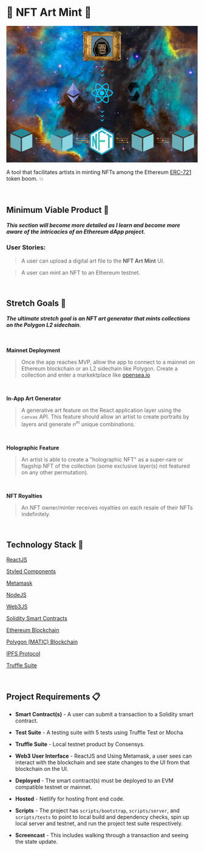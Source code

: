 # 🎨 NFT Art Mint 🎨

![(Art to NFT)](project.png)

A tool that facilitates artists in minting NFTs among the Ethereum [ERC-721](https://ethereum.org/en/developers/docs/standards/tokens/erc-721/) token boom. 💥

<br>

## Minimum Viable Product 🔬

#### ***This section will become more detailed as I learn and become more aware of the intricacies of an Ethereum dApp project.***

### User Stories:

> A user can upload a digital art file to the **NFT Art Mint** UI. 

> A user can mint an NFT to an Ethereum testnet. 

<br>

## Stretch Goals 🔭

#### ***The ultimate stretch goal is an NFT art generator that mints collections on the Polygon L2 sidechain.*** 

<br/>

**Mainnet Deployment**
> Once the app reaches MVP, allow the app to connect to a mainnet on Ethereum blockchain or an L2 sidechain like Polygon. Create a collection and enter a markektplace like [opensea.io](https://www.opensea.io)

<br/>

**In-App Art Generator**
> A generative art feature on the React application layer using the `canvas` API. This feature should allow an artist to create portraits by layers and generate *n<sup>m</sup>* unique combinations.

<br/>


**Holographic Feature** 
> An artist is able to create a "holographic NFT" as a super-rare or flagship NFT of the collection (some exclusive layer(s) not featured on any other permutation). 

<br/>


**NFT Royalties**
> An NFT owner/minter receives royalties on each resale of their NFTs indefinitely.

<br/>


## Technology Stack 🧬

[ReactJS](https://reactjs.org/)

[Styled Components](https://styled-components.com/)

[Metamask](https://metamask.io/)

[NodeJS](https://nodejs.org/)

[Web3JS](https://web3js.readthedocs.io/)

[Solidity Smart Contracts](https://docs.soliditylang.org/)

[Ethereum Blockchain](https://ethereum.org/)

[Polygon (MATIC) Blockchain](https://polygon.technology/)

[IPFS Protocol](https://www.ipfs.com/)

[Truffle Suite](https://www.trufflesuite.com/)

<br>

## Project Requirements 📋

- **Smart Contract(s)** - A user can submit a transaction to a Solidity smart contract.

- **Test Suite** - A testing suite with 5 tests using Truffle Test or Mocha

- **Truffle Suite** - Local testnet product by Consensys.

- **Web3 User Interface** - ReactJS and Using Metamask, a user sees can interact with the blockchain and see state changes to the UI from that blockchain on the UI.

- **Deployed** - The smart contract(s) must be deployed to an EVM compatible testnet or mainnet.

- **Hosted** - Netlify for hosting front end code.

- **Scripts** - The project has `scripts/bootstrap`, `scripts/server`, and `scripts/tests` to point to local build and dependency checks, spin up local server and testnet, and run the project test suite respectively.

- **Screencast** - This includes walking through a transaction and seeing the state update.